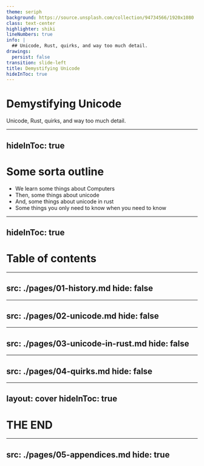 ```yaml
---
theme: seriph
background: https://source.unsplash.com/collection/94734566/1920x1080
class: text-center
highlighter: shiki
lineNumbers: true
info: |
  ## Unicode, Rust, quirks, and way too much detail.
drawings:
  persist: false
transition: slide-left
title: Demystifying Unicode 
hideInToc: true
---
```


# Demystifying Unicode

Unicode, Rust, quirks, and way too much detail.

---
hideInToc: true
---

# Some sorta outline

- We learn some things about Computers
- Then, some things about unicode
- And, some things about unicode in rust
- Some things you only need to know when you need to know

---
hideInToc: true
---

# Table of contents

<Toc maxDepth="1"></Toc>

---
src: ./pages/01-history.md
hide: false
---

---
src: ./pages/02-unicode.md
hide: false
---

---
src: ./pages/03-unicode-in-rust.md
hide: false
---

---
src: ./pages/04-quirks.md
hide: false
---

---
layout: cover
hideInToc: true
---

# THE END

---
src: ./pages/05-appendices.md
hide: true
---

